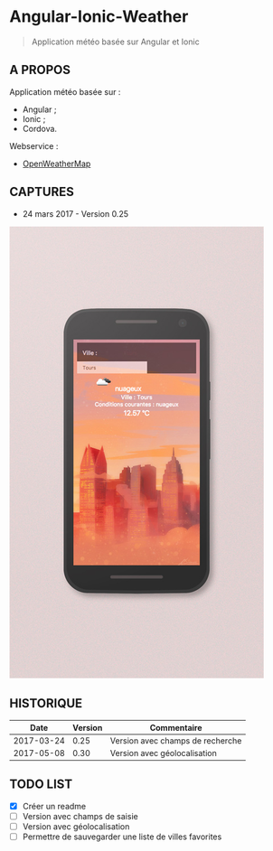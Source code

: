 # Angular-Ionic-Weather

> Application météo basée sur Angular et Ionic

## A PROPOS
Application météo basée sur :
* Angular ;
* Ionic ;
* Cordova.

Webservice : 
* [OpenWeatherMap](http://openweathermap.org/)

## CAPTURES
* 24 mars 2017 - Version 0.25

![version 0.25](https://github.com/claudebueno/Angular-Ionic-Weather/blob/master/aiw-0-25.jpg)

## HISTORIQUE

 Date | Version | Commentaire 
--- | --- | ---
2017-03-24 | 0.25 | Version avec champs de recherche
2017-05-08 | 0.30 | Version avec géolocalisation


## TODO LIST

- [x] Créer un readme 
- [ ] Version avec champs de saisie
- [ ] Version avec géolocalisation
- [ ] Permettre de sauvegarder une liste de villes favorites